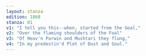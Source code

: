 ```yaml
---
layout: stanza
edition: 1868
stanza: 81
v1: "I tell you this--when, started from the Goal,"
v2: "Over the flaming shoulders of the Foal"
v3: "Of Heav'n Parwin and Mushtari they flung,"
v4: "In my predestin'd Plot of Dust and Soul."
---
```

